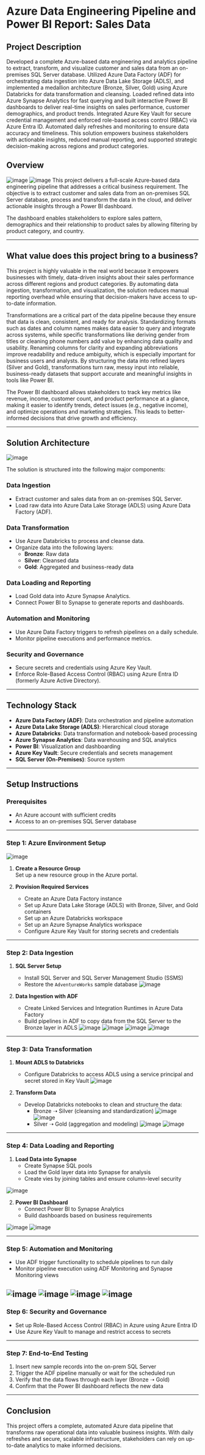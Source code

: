 # Azure Data Engineering Pipeline and Power BI Report: Sales Data

## Project Description
Developed a complete Azure-based data engineering and analytics pipeline to extract, transform, and visualize customer and sales data from an on-premises SQL Server database. Utilized Azure Data Factory (ADF) for orchestrating data ingestion into Azure Data Lake Storage (ADLS), and implemented a medallion architecture (Bronze, Silver, Gold) using Azure Databricks for data transformation and cleansing. Loaded refined data into Azure Synapse Analytics for fast querying and built interactive Power BI dashboards to deliver real-time insights on sales performance, customer demographics, and product trends. Integrated Azure Key Vault for secure credential management and enforced role-based access control (RBAC) via Azure Entra ID. Automated daily refreshes and monitoring to ensure data accuracy and timeliness. This solution empowers business stakeholders with actionable insights, reduced manual reporting, and supported strategic decision-making across regions and product categories.
## Overview
![image](images/1.png)
![image](images/111.png)
This project delivers a full-scale Azure-based data engineering pipeline that addresses a critical business requirement. The objective is to extract customer and sales data from an on-premises SQL Server database, process and transform the data in the cloud, and deliver actionable insights through a Power BI dashboard.

The dashboard enables stakeholders to explore sales pattern, demographics and their relationship to product sales by allowing filtering by product category, and country.


---
## What value does this project bring to a business?
This project is highly valuable in the real world because it empowers businesses with timely, data-driven insights about their sales performance across different regions and product categories. By automating data ingestion, transformation, and visualization, the solution reduces manual reporting overhead while ensuring that decision-makers have access to up-to-date information.

Transformations are a critical part of the data pipeline because they ensure that data is clean, consistent, and ready for analysis. Standardizing formats such as dates and column names makes data easier to query and integrate across systems, while specific transformations like deriving gender from titles or cleaning phone numbers add value by enhancing data quality and usability. Renaming columns for clarity and expanding abbreviations improve readability and reduce ambiguity, which is especially important for business users and analysts. By structuring the data into refined layers (Silver and Gold), transformations turn raw, messy input into reliable, business-ready datasets that support accurate and meaningful insights in tools like Power BI.

The Power BI dashboard allows stakeholders to track key metrics like revenue, income, customer count, and product performance at a glance, making it easier to identify trends, detect issues (e.g., negative income), and optimize operations and marketing strategies. This leads to better-informed decisions that drive growth and efficiency.

---

## Solution Architecture
![image](images/2.PNG)

The solution is structured into the following major components:

### Data Ingestion
- Extract customer and sales data from an on-premises SQL Server.
- Load raw data into Azure Data Lake Storage (ADLS) using Azure Data Factory (ADF).

### Data Transformation
- Use Azure Databricks to process and cleanse data.
- Organize data into the following layers:
  - **Bronze**: Raw data
  - **Silver**: Cleansed data
  - **Gold**: Aggregated and business-ready data

### Data Loading and Reporting
- Load Gold data into Azure Synapse Analytics.
- Connect Power BI to Synapse to generate reports and dashboards.

### Automation and Monitoring
- Use Azure Data Factory triggers to refresh pipelines on a daily schedule.
- Monitor pipeline executions and performance metrics.

### Security and Governance
- Secure secrets and credentials using Azure Key Vault.
- Enforce Role-Based Access Control (RBAC) using Azure Entra ID (formerly Azure Active Directory).

---

## Technology Stack

- **Azure Data Factory (ADF)**: Data orchestration and pipeline automation
- **Azure Data Lake Storage (ADLS)**: Hierarchical cloud storage
- **Azure Databricks**: Data transformation and notebook-based processing
- **Azure Synapse Analytics**: Data warehousing and SQL analytics
- **Power BI**: Visualization and dashboarding
- **Azure Key Vault**: Secure credentials and secrets management
- **SQL Server (On-Premises)**: Source system

---

## Setup Instructions

### Prerequisites

- An Azure account with sufficient credits
- Access to an on-premises SQL Server database

---

### Step 1: Azure Environment Setup

![image](images/3.png)

1. **Create a Resource Group**  
   Set up a new resource group in the Azure portal.

2. **Provision Required Services**
   - Create an Azure Data Factory instance
   - Set up Azure Data Lake Storage (ADLS) with Bronze, Silver, and Gold containers
   - Set up an Azure Databricks workspace
   - Set up an Azure Synapse Analytics workspace
   - Configure Azure Key Vault for storing secrets and credentials

---

### Step 2: Data Ingestion

1. **SQL Server Setup**
   - Install SQL Server and SQL Server Management Studio (SSMS)
   - Restore the `AdventureWorks` sample database
  ![image](images/4.png)

2. **Data Ingestion with ADF**
   - Create Linked Services and Integration Runtimes in Azure Data Factory
   - Build pipelines in ADF to copy data from the SQL Server to the Bronze layer in ADLS
![image](images/5.png)
![image](images/6.png)
![image](images/7.png)
![image](images/8.png)
---

### Step 3: Data Transformation

1. **Mount ADLS to Databricks**
   - Configure Databricks to access ADLS using a service principal and secret stored in Key Vault
![image](images/9.png)

2. **Transform Data**
   - Develop Databricks notebooks to clean and structure the data:
     - Bronze ➝ Silver (cleansing and standardization)
![image](images/10.png)
![image](images/11.png)
     - Silver ➝ Gold (aggregation and modeling)
![image](images/12.png)
![image](images/13.png)

---

### Step 4: Data Loading and Reporting

1. **Load Data into Synapse**
   - Create Synapse SQL pools
   - Load the Gold layer data into Synapse for analysis
   - Create vies by joining tables and ensure column-level security
    
![image](images/gg.png)

2. **Power BI Dashboard**
   - Connect Power BI to Synapse Analytics
   - Build dashboards based on business requirements
  
  ![image](images/15.png)
  ![image](images/16.png)


---

### Step 5: Automation and Monitoring

- Use ADF trigger functionality to schedule pipelines to run daily
- Monitor pipeline execution using ADF Monitoring and Synapse Monitoring views

![image](images/18.png)
![image](images/19.png)
![image](images/20.png)
![image](images/22.png)
---

### Step 6: Security and Governance

- Set up Role-Based Access Control (RBAC) in Azure using Azure Entra ID
- Use Azure Key Vault to manage and restrict access to secrets

---

### Step 7: End-to-End Testing

1. Insert new sample records into the on-prem SQL Server
2. Trigger the ADF pipeline manually or wait for the scheduled run
3. Verify that the data flows through each layer (Bronze ➝ Gold)
4. Confirm that the Power BI dashboard reflects the new data

---

## Conclusion

This project offers a complete, automated Azure data pipeline that transforms raw operational data into valuable business insights. With daily refreshes and secure, scalable infrastructure, stakeholders can rely on up-to-date analytics to make informed decisions.

